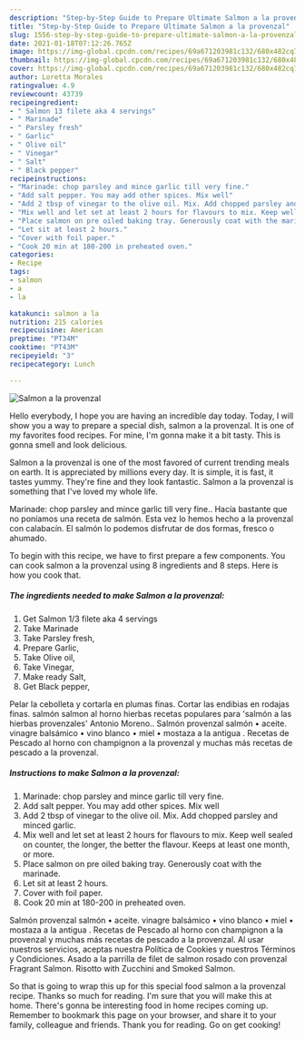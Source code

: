 ```yaml
---
description: "Step-by-Step Guide to Prepare Ultimate Salmon a la provenzal"
title: "Step-by-Step Guide to Prepare Ultimate Salmon a la provenzal"
slug: 1556-step-by-step-guide-to-prepare-ultimate-salmon-a-la-provenzal
date: 2021-01-18T07:12:26.765Z
image: https://img-global.cpcdn.com/recipes/69a671203981c132/680x482cq70/salmon-a-la-provenzal-recipe-main-photo.jpg
thumbnail: https://img-global.cpcdn.com/recipes/69a671203981c132/680x482cq70/salmon-a-la-provenzal-recipe-main-photo.jpg
cover: https://img-global.cpcdn.com/recipes/69a671203981c132/680x482cq70/salmon-a-la-provenzal-recipe-main-photo.jpg
author: Loretta Morales
ratingvalue: 4.9
reviewcount: 43739
recipeingredient:
- " Salmon 13 filete aka 4 servings"
- " Marinade"
- " Parsley fresh"
- " Garlic"
- " Olive oil"
- " Vinegar"
- " Salt"
- " Black pepper"
recipeinstructions:
- "Marinade: chop parsley and mince garlic till very fine."
- "Add salt pepper. You may add other spices. Mix well"
- "Add 2 tbsp of vinegar to the olive oil. Mix. Add chopped parsley and minced garlic."
- "Mix well and let set at least 2 hours for flavours to mix. Keep well sealed on counter, the longer, the better the flavour. Keeps at least one month, or more."
- "Place salmon on pre oiled baking tray. Generously coat with the marinade."
- "Let sit at least 2 hours."
- "Cover with foil paper."
- "Cook 20 min at 180-200 in preheated oven."
categories:
- Recipe
tags:
- salmon
- a
- la

katakunci: salmon a la 
nutrition: 215 calories
recipecuisine: American
preptime: "PT34M"
cooktime: "PT43M"
recipeyield: "3"
recipecategory: Lunch

---
```



![Salmon a la provenzal](https://img-global.cpcdn.com/recipes/69a671203981c132/680x482cq70/salmon-a-la-provenzal-recipe-main-photo.jpg)

Hello everybody, I hope you are having an incredible day today. Today, I will show you a way to prepare a special dish, salmon a la provenzal. It is one of my favorites food recipes. For mine, I'm gonna make it a bit tasty. This is gonna smell and look delicious.

Salmon a la provenzal is one of the most favored of current trending meals on earth. It is appreciated by millions every day. It is simple, it is fast, it tastes yummy. They're fine and they look fantastic. Salmon a la provenzal is something that I've loved my whole life.

Marinade: chop parsley and mince garlic till very fine.. Hacía bastante que no poníamos una receta de salmón. Esta vez lo hemos hecho a la provenzal con calabacín. El salmón lo podemos disfrutar de dos formas, fresco o ahumado.


To begin with this recipe, we have to first prepare a few components. You can cook salmon a la provenzal using 8 ingredients and 8 steps. Here is how you cook that.

<!--inarticleads1-->

##### The ingredients needed to make Salmon a la provenzal:

1. Get  Salmon 1/3 filete aka 4 servings
1. Take  Marinade
1. Take  Parsley fresh,
1. Prepare  Garlic,
1. Take  Olive oil,
1. Take  Vinegar,
1. Make ready  Salt,
1. Get  Black pepper,


Pelar la cebolleta y cortarla en plumas finas. Cortar las endibias en rodajas finas. salmón salmon al horno hierbas recetas populares para &#39;salmón a las hierbas provenzales&#39; Antonio Moreno.. Salmón provenzal salmón • aceite. vinagre balsámico • vino blanco • miel • mostaza a la antigua . Recetas de Pescado al horno con champignon a la provenzal y muchas más recetas de pescado a la provenzal. 

<!--inarticleads2-->

##### Instructions to make Salmon a la provenzal:

1. Marinade: chop parsley and mince garlic till very fine.
1. Add salt pepper. You may add other spices. Mix well
1. Add 2 tbsp of vinegar to the olive oil. Mix. Add chopped parsley and minced garlic.
1. Mix well and let set at least 2 hours for flavours to mix. Keep well sealed on counter, the longer, the better the flavour. Keeps at least one month, or more.
1. Place salmon on pre oiled baking tray. Generously coat with the marinade.
1. Let sit at least 2 hours.
1. Cover with foil paper.
1. Cook 20 min at 180-200 in preheated oven.


Salmón provenzal salmón • aceite. vinagre balsámico • vino blanco • miel • mostaza a la antigua . Recetas de Pescado al horno con champignon a la provenzal y muchas más recetas de pescado a la provenzal. Al usar nuestros servicios, aceptas nuestra Política de Cookies y nuestros Términos y Condiciones. Asado a la parrilla de filet de salmon rosado con provenzal Fragrant Salmon. Risotto with Zucchini and Smoked Salmon. 

So that is going to wrap this up for this special food salmon a la provenzal recipe. Thanks so much for reading. I'm sure that you will make this at home. There's gonna be interesting food in home recipes coming up. Remember to bookmark this page on your browser, and share it to your family, colleague and friends. Thank you for reading. Go on get cooking!
